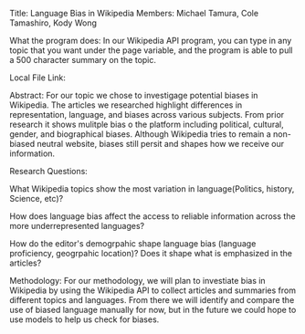 Title: Language Bias in Wikipedia 
Members: Michael Tamura, Cole Tamashiro, Kody Wong


What the program does: 
In our Wikipedia API program, you can type in any topic that you want under the page variable, and the program is able to pull a
500 character summary on the topic. 


Local File Link: 


Abstract: 
For our topic we chose to investigage potential biases in Wikipedia. The articles we researched highlight differences in representation, language, and biases across various subjects. From prior research it shows mulitple bias o the platform including political, cultural, gender, and biographical biases. Although Wikipedia tries to remain a non-biased neutral website, biases still persit and shapes how we receive our information. 

Research Questions: 

What Wikipedia topics show the most variation in language(Politics, history, Science, etc)?


How does language bias affect the access to reliable information across the more underrepresented languages? 

How do the editor's demogrpahic shape language bias (language proficiency, geogrpahic location)? Does it shape what is emphasized in the articles?

Methodology: For our methodology, we will plan to investiate bias in Wikipedia by using the Wikipedia API to collect articles and summaries from different topics and languages. From there we will identify and compare the use of biased language manually for now, but in the future we could hope to use models to help us check for biases.

